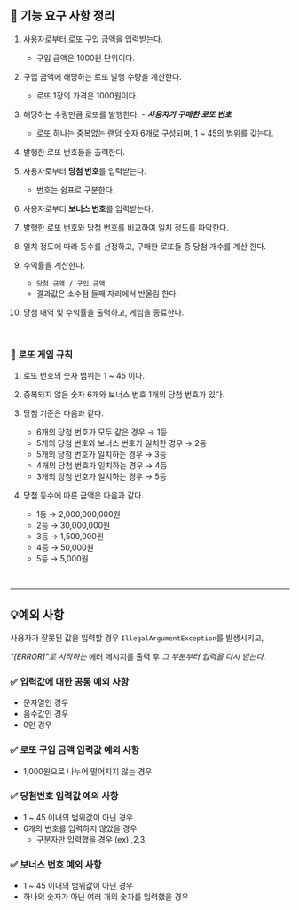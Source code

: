 ## 🚀 기능 요구 사항 정리

1. 사용자로부터 로또 구입 금액을 입력받는다.
    - 구입 금액은 1000원 단위이다.
   

2. 구입 금액에 해당하는 로또 발행 수량을 계산한다.
    - 로또 1장의 가격은 1000원이다.


3. 해당하는 수량만큼 로또를 발행한다. - ***사용자가 구매한 로또 번호***
   - 로또 하나는 중복없는 랜덤 숫자 6개로 구성되며, 1 ~ 45의 범위를 갖는다.


4. 발행한 로또 번호들을 출력한다. 


5. 사용자로부터 **당첨 번호**를 입력받는다.
   - 번호는 쉼표로 구분한다.


6. 사용자로부터 **보너스 번호**를 입력받는다.


7. 발행한 로또 번호와 당첨 번호를 비교하여 일치 정도를 파악한다.


8. 일치 정도에 따라 등수를 선정하고, 구매한 로또들 중 당첨 개수를 계산 한다.


9. 수익률을 계산한다.
   - `당첨 금액 / 구입 금액`
   - 결과값은 소수점 둘째 자리에서 반올림 한다.


10. 당첨 내역 및 수익률을 출력하고, 게임을 종료한다.

<br>

### 💸 로또 게임 규칙

1. 로또 번호의 숫자 범위는 1 ~ 45 이다.


2. 중복되지 않은 숫자 6개와 보너스 번호 1개의 당첨 번호가 있다.


3. 당첨 기준은 다음과 같다.
   - 6개의 당첨 번호가 모두 같은 경우 → 1등
   -  5개의 당첨 번호와 보너스 번호가 일치한 경우 → 2등
   - 5개의 당첨 번호가 일치하는 경우 → 3등
   - 4개의 당첨 번호가 일치하는 경우 → 4등
   - 3개의 당첨 번호가 일치하는 경우 → 5등
   

4. 당첨 등수에 따른 금액은 다음과 같다.
   -  1등 → 2,000,000,000원
   -  2등 → 30,000,000원
   -  3등 → 1,500,000원
   - 4등 → 50,000원
   - 5등 → 5,000원


<br>

---

## 💡예외 사항

사용자가 잘못된 값을 입력할 경우 `IllegalArgumentException`를 발생시키고,

_"[ERROR]"로 시작하는_ 에러 메시지를 출력 후 _그 부분부터 입력을 다시 받는다._



### ✅️ 입력값에 대한 **공통 예외 사항**

- 문자열인 경우
- 음수값인 경우
- 0인 경우


### ✅️ 로또 구입 금액 입력값 예외 사항

- 1,000원으로 나누어 떨어지지 않는 경우


### ✅️ 당첨번호 입력값 예외 사항

- 1 ~ 45 이내의 범위값이 아닌 경우
- 6개의 번호를 입력하지 않았을 경우
  - 구분자만 입력했을 경우 (ex) ,2,3,



### ✅️ 보너스 번호 예외 사항

- 1 ~ 45 이내의 범위값이 아닌 경우
- 하나의 숫자가 아닌 여러 개의 숫자를 입력했을 경우
